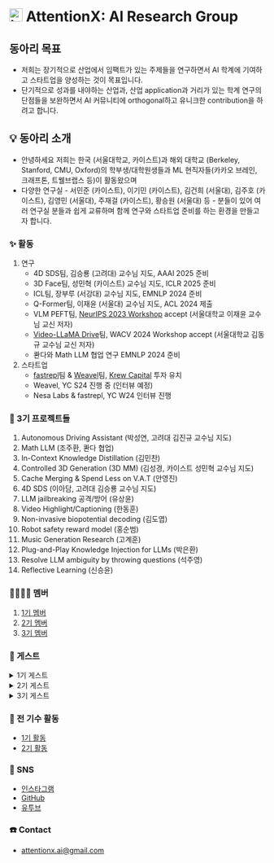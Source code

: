 # <img width="26" alt="image" src="https://i.ibb.co/jJJV9fs/1686903632416.jpg"> AttentionX: AI Research Group 

## 동아리 목표
- 저희는 장기적으로 산업에서 임팩트가 있는 주제들을 연구하면서 AI 학계에 기여하고 스타트업을 양성하는 것이 목표입니다.
- 단기적으로 성과를 내야하는 산업과, 산업 application과 거리가 있는 학계 연구의 단점들을 보완하면서 AI 커뮤니티에 orthogonal하고 유니크한 contribution을 하려고 합니다.


## 💡 동아리 소개
- 안녕하세요 저희는 한국 (서울대학교, 카이스트)과 해외 대학교 (Berkeley, Stanford, CMU, Oxford)의 학부생/대학원생들과 ML 현직자들(카카오 브레인, 크래프톤, 트웰브랩스 등)이 활동왔으며
- 다양한 연구실 - 서민준 (카이스트), 이기민 (카이스트), 김건희 (서울대), 김주호 (카이스트), 김영민 (서울대), 주재걸 (카이스트), 황승원 (서울대) 등 - 분들이 있어 여러 연구실 분들과 쉽게 교류하며 함께 연구와 스타트업 준비를 하는 환경을 만들고자 합니다.


### ✨ 활동
1. 연구
    - 4D SDS팀, 김승룡 (고려대) 교수님 지도, AAAI 2025 준비
    - 3D Face팀, 성민혁 (카이스트) 교수님 지도, ICLR 2025 준비
    - ICL팀, 장부루 (서강대) 교수님 지도, EMNLP 2024 준비
    - Q-Former팀, 이재윤 (서울대) 교수님 지도, ACL 2024 제출
    - VLM PEFT팀, [NeurIPS 2023 Workshop](https://neurips2023-enlsp.github.io/accepted_papers.html#:~:text=Parameter%2DEfficient%20Fine%2Dtuning%20of%20InstructBLIP%20for%20Visual%20Reasoning%20Tasks) accept (서울대학교 이재윤 교수님 교신 저자)
    - [Video-LLaMA Drive](https://github.com/sungyeonparkk/vision-assistant-for-driving)팀, WACV 2024 Workshop accept (서울대학교 김동규 교수님 교신 저자)
    - 콴다와 Math LLM 협업 연구 EMNLP 2024 준비
2. 스타트업
    - [fastrepl](https://fastrepl.com)팀 & [Weavel](https://www.promptmodel.run)팀, [Krew Capital](https://krewcapital.com/) 투자 유치
    - Weavel, YC S24 진행 중 (인터뷰 예정)
    - Nesa Labs & fastrepl, YC W24 인터뷰 진행

### 🔬 3기 프로젝트들
1. Autonomous Driving Assistant (박성연, 고려대 김진규 교수님 지도)
2. Math LLM (조주환, 콴다 협업)
3. In-Context Knowledge Distillation (김민찬)
4. Controlled 3D Generation (3D MM) (김성경, 카이스트 성민혁 교수님 지도)
5. Cache Merging & Spend Less on V.A.T (안영진)
6. 4D SDS (이아담, 고려대 김승룡 교수님 지도)
7. LLM jailbreaking 공격/방어 (유상윤)
8. Video Highlight/Captioning (한동훈)
9. Non-invasive biopotential decoding (김도엽)
10. Robot safety reward model (홍순범)
11. Music Generation Research (고계훈)
12. Plug-and-Play Knowledge Injection for LLMs (박은환)
13. Resolve LLM ambiguity by throwing questions (석주영)
14. Reflective Learning (신승윤)


### 👨‍👨‍👧‍👧 멤버
1. [1기 멤버](https://abecid.notion.site/AttentionX-1-1fd7b9c8efb0422c969c877c8d1c09c4?pvs=4)
2. [2기 멤버](https://abecid.notion.site/AttentionX-2-fd86468a8dbd436dab29ef10f5553da1?pvs=4)
3. [3기 멤버](https://abecid.notion.site/AttentionX-3-936500ae929c487b82bb5d5cbbedd07f?pvs=4)

### 🤵 게스트
<details>
<summary>1기 게스트</summary>
  1. <a href="https://wrtn.ai/">뤼튼</a> 이세영 대표님
    <br>
  2. <a href="https://www.learners.company/">팀러너스</a> 맹주성 대표님
    <br>
  3. <a href="https://www.ringleplus.com/ko/student/landing/team">링글</a> 이성파 대표님
</details>
<details>
<summary>2기 게스트</summary>
    1. Krew Capital 송민재님, 민병훈님 <br>
    2. Neuralkind 김준희님 <br>
    3. 띵스플로우 윤희상님 <br>
    4. 코르카 이태호님 <br>
    5. 해치랩스 김민석님
</details>
<details>
<summary>3기 게스트</summary>
    1. VRCrew 최성광 대표님 <br>
    2. Shift-up 김태훈님 <br>
    3. Beeble.ai 김훈 대표님 <br>
    4. Twelve Labs 이형민님 <br>
</details>

### 🔖 전 기수 활동
- [1기 활동](https://abecid.notion.site/1-e41e8583e724455ca1959d24332246e5?pvs=4)
- [2기 활동](https://abecid.notion.site/2-142fe495a46c4875bc1bef11ac2739f6?pvs=4)


### 💬 SNS
- [인스타그램](https://www.instagram.com/attentionx.ai/)
- [GitHub](https://github.com/AttentionX)
- [유투브](https://www.youtube.com/@attentionx)


### ☎️ Contact
- attentionx.ai@gmail.com
